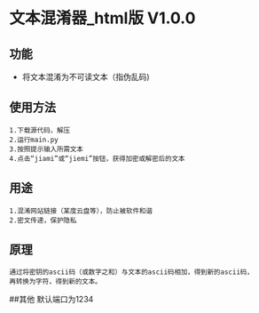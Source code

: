 # 文本混淆器_html版 V1.0.0
## 功能
- 将文本混淆为不可读文本（指伪乱码)
## 使用方法
    1.下载源代码，解压
    2.运行main.py
    3.按照提示输入所需文本
    4.点击“jiami”或“jiemi”按钮，获得加密或解密后的文本
## 用途
    1.混淆网站链接（某度云盘等），防止被软件和谐
    2.密文传递，保护隐私
## 原理
    通过将密钥的ascii码（或数字之和）与文本的ascii码相加，得到新的ascii码，
    再转换为字符，得到新的文本。
##其他
    默认端口为1234